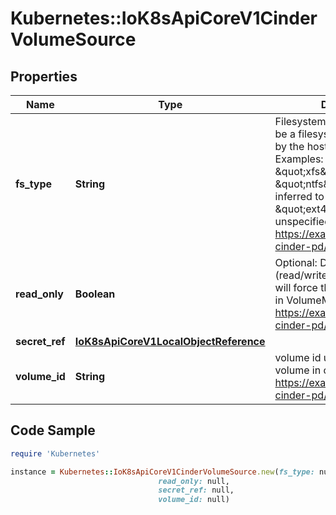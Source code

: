 # Kubernetes::IoK8sApiCoreV1CinderVolumeSource

## Properties

Name | Type | Description | Notes
------------ | ------------- | ------------- | -------------
**fs_type** | **String** | Filesystem type to mount. Must be a filesystem type supported by the host operating system. Examples: \&quot;ext4\&quot;, \&quot;xfs\&quot;, \&quot;ntfs\&quot;. Implicitly inferred to be \&quot;ext4\&quot; if unspecified. More info: https://examples.k8s.io/mysql-cinder-pd/README.md | [optional] 
**read_only** | **Boolean** | Optional: Defaults to false (read/write). ReadOnly here will force the ReadOnly setting in VolumeMounts. More info: https://examples.k8s.io/mysql-cinder-pd/README.md | [optional] 
**secret_ref** | [**IoK8sApiCoreV1LocalObjectReference**](IoK8sApiCoreV1LocalObjectReference.md) |  | [optional] 
**volume_id** | **String** | volume id used to identify the volume in cinder. More info: https://examples.k8s.io/mysql-cinder-pd/README.md | 

## Code Sample

```ruby
require 'Kubernetes'

instance = Kubernetes::IoK8sApiCoreV1CinderVolumeSource.new(fs_type: null,
                                 read_only: null,
                                 secret_ref: null,
                                 volume_id: null)
```


